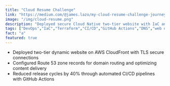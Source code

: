 ```yaml
---
title: "Cloud Resume Challenge"
link: "https://medium.com/@james.lazo/my-cloud-resume-challenge-journey-cde1f5dca18b"
image: "/img/cloud-resume.png"
description: "Deployed secure Cloud Native two-tier website with IaC and CI/CD"
tags: ["DevOps","IaC","Terraform","CI/CD","GitHub Actions","DNS","web development"]
fact: "a"
featured: true
---
```


- Deployed two-tier dynamic website on AWS CloudFront with TLS secure connections
- Configured Route 53 zone records for domain routing and optimizing content delivery
- Reduced release cycles by 40% through automated CI/CD pipelines with GitHub Actions


